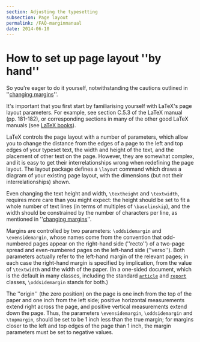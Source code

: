```yaml
---
section: Adjusting the typesetting
subsection: Page layout
permalink: /FAQ-marginmanual
date: 2014-06-10
---
```


# How to set up page layout ''by hand''

So you're eager to do it yourself, notwithstanding the cautions
  outlined in ''[changing margins](FAQ-changemargin.md)''.

It's important that you first start by familiarising yourself
with LaTeX's page layout parameters. For example, see section C.5.3 of the
LaTeX manual (pp.&nbsp;181-182), or corresponding sections in many of the other
good LaTeX manuals (see [LaTeX books](FAQ-latex-books.md)). 

LaTeX controls the page layout with a number of parameters, which
allow you to change the distance from the edges of a page to the left
and top edges of your typeset text, the width and height of the text,
and the placement of other text on the page.  However, they are
somewhat complex, and it is easy to get their interrelationships wrong
when redefining the page layout. The layout package defines a
`\layout` command which draws a diagram of your existing page
layout, with the dimensions (but not their interrelationships) shown.

Even changing the text height and width, `\textheight` and
`\textwidth`, requires more care than you might expect: the height
should be set to fit a whole number of text lines (in terms of
multiples of `\baselinskip`), and the width should be constrained
by the number of characters per line, as mentioned in 
''[changing margins](FAQ-changemargin.md)''.

Margins are controlled by two parameters: `\oddsidemargin` and
`\evensidemargin`, whose names come from the convention that
odd-numbered pages appear on the right-hand side (''recto'') of a
two-page spread and even-numbered pages on the left-hand side
(''verso'').  Both parameters actually refer to the left-hand margin of
the relevant pages; in each case the right-hand margin is specified by
implication, from the value of `\textwidth` and the width of the
paper.  (In a one-sided document, which is the default in many
classes, including the standard [`article`](https://ctan.org/pkg/article) and [`report`](https://ctan.org/pkg/report)
classes, `\oddsidemargin` stands for both.)

The
''origin'' (the zero position) on the page is one inch from the top of
the paper and one inch from the left side; positive horizontal
measurements extend right across the page, and positive vertical
measurements extend down the page. Thus, the parameters
`\evensidemargin`, `\oddsidemargin` and `\topmargin`, should
be set to be 1&nbsp;inch less than the true margin; for margins closer to
the left and top edges of the page than 1&nbsp;inch, the margin parameters
must be set to negative values.

